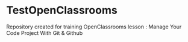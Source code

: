 # TestOpenClassrooms
Repository created for training OpenClassrooms
lesson : Manage Your Code Project With Git & Github
